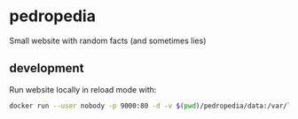 # pedropedia

Small website with random facts (and sometimes lies)

## development

Run website locally in reload mode with:
```bash
docker run --user nobody -p 9000:80 -d -v $(pwd)/pedropedia/data:/var/lib/pedropedia --env-file .env --name pedropedia_test -v $(pwd)/pedropedia/pedropedia:/app/pedropedia pedropedia /start-reload.sh
```

